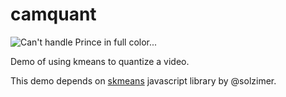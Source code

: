 # camquant
![Can't handle Prince in full color...](https://user-images.githubusercontent.com/1014562/52533228-f72b4900-2d30-11e9-8624-dbc11d5df9da.png)

Demo of using kmeans to quantize a video.

This demo depends on [skmeans](https://github.com/solzimer/skmeans) javascript library by @solzimer.
